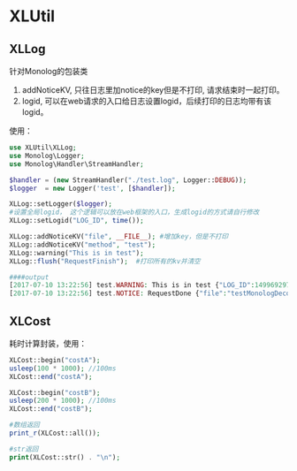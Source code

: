 # XLUtil
## XLLog
针对Monolog的包装类

1. addNoticeKV, 只往日志里加notice的key但是不打印, 请求结束时一起打印。
2. logid, 可以在web请求的入口给日志设置logid，后续打印的日志均带有该logid。

使用：

```php
use XLUtil\XLLog;
use Monolog\Logger;
use Monolog\Handler\StreamHandler;

$handler = (new StreamHandler("./test.log", Logger::DEBUG));
$logger  = new Logger('test', [$handler]);

XLLog::setLogger($logger);
#设置全局logid， 这个逻辑可以放在web框架的入口，生成logid的方式请自行修改
XLLog::setLogid("LOG_ID", time());

XLLog::addNoticeKV("file", __FILE__); #增加key，但是不打印
XLLog::addNoticeKV("method", "test");
XLLog::warning("This is in test");
XLLog::flush("RequestFinish");  #打印所有的kv并清空

####output
[2017-07-10 13:22:56] test.WARNING: This is in test {"LOG_ID":1499692976} []
[2017-07-10 13:22:56] test.NOTICE: RequestDone {"file":"testMonologDecorator.php","method":"test","LOG_ID":1499692976} []
```

## XLCost
耗时计算封装，使用：

```php
XLCost::begin("costA");
usleep(100 * 1000); //100ms
XLCost::end("costA");

XLCost::begin("costB");
usleep(200 * 1000); //100ms
XLCost::end("costB");

#数组返回
print_r(XLCost::all());

#str返回
print(XLCost::str() . "\n");
```


